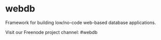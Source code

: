 # webdb

Framework for building low/no-code web-based database applications.

Visit our Freenode project channel: #webdb
